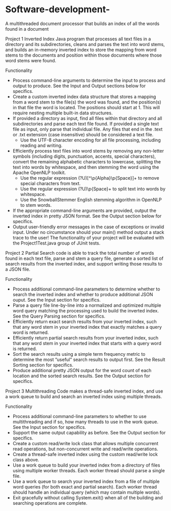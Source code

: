# Software-development-
A multithreaded document processor that builds an index of all the words found in a document

Project 1 Inverted Index
Java program that processes all text files in a directory and its subdirectories, cleans and parses the text into word stems, and builds an in-memory inverted index to store the mapping from word stems to the documents and position within those documents where those word stems were found.

Functionality

* Process command-line arguments to determine the input to process and output to produce. See the Input and Output sections below for specifics.
* Create a custom inverted index data structure that stores a mapping from a word stem to the file(s) the word was found, and the position(s) in that file the word is located. The positions should start at 1. This will require nesting multiple built-in data structures.
* If provided a directory as input, find all files within that directory and all subdirectories and parse each text file found. If provided a single text file as input, only parse that individual file. Any files that end in the .text or .txt extension (case insensitive) should be considered a text file.
    * Use the UTF-8 character encoding for all file processing, including reading and writing.
* Efficiently process text files into word stems by removing any non-letter symbols (including digits, punctuation, accents, special characters), convert the remaining alphabetic characters to lowercase, splitting the text into words by whitespace, and then stemming the word using the Apache OpenNLP toolkit.
    * Use the regular expression (?U)[^\\p{Alpha}\\p{Space}]+ to remove special characters from text.
    * Use the regular expression (?U)\\p{Space}+ to split text into words by whitespace.
    * Use the SnowballStemmer English stemming algorithm in OpenNLP to stem words.
* If the appropriate command-line arguments are provided, output the inverted index in pretty JSON format. See the Output section below for specifics.
* Output user-friendly error messages in the case of exceptions or invalid input. Under no circumstance should your main() method output a stack trace to the user!
The functionality of your project will be evaluated with the Project1Test.java group of JUnit tests.

Project 2 Partial Search
code is able to track the total number of words found in each text file, parse and stem a query file, generate a sorted list of search results from the inverted index, and support writing those results to a JSON file.

Functionality

* Process additional command-line parameters to determine whether to search the inverted index and whether to produce additional JSON ouput. See the Input section for specifics.
* Parse a query file line-by-line into a normalized and optimized multiple word query matching the processing used to build the inverted index. See the Query Parsing section for specifics.
* Efficiently return exact search results from your inverted index, such that any word stem in your inverted index that exactly matches a query word is returned.
* Efficiently return partial search results from your inverted index, such that any word stem in your inverted index that starts with a query word is returned.
* Sort the search results using a simple term frequency metric to determine the most “useful” search results to output first. See the Result Sorting section for specifics.
* Produce additional pretty JSON output for the word count of each location and the sorted search results. See the Output section for specifics.

Project 3 Multithreading
Code makes a thread-safe inverted index, and use a work queue to build and search an inverted index using multiple threads.

Functionality

* Process additional command-line parameters to whether to use multithreading and if so, how many threads to use in the work queue. See the Input section for specifics.
* Support the same output capability as before. See the Output section for specifics.
* Create a custom read/write lock class that allows multiple concurrent read operations, but non-concurrent write and read/write operations.
* Create a thread-safe inverted index using the custom read/write lock class above.
* Use a work queue to build your inverted index from a directory of files using multiple worker threads. Each worker thread should parse a single file.
* Use a work queue to search your inverted index from a file of multiple word queries (for both exact and partial search). Each worker thread should handle an individual query (which may contain multiple words).
* Exit gracefully without calling System.exit() when all of the building and searching operations are complete.

